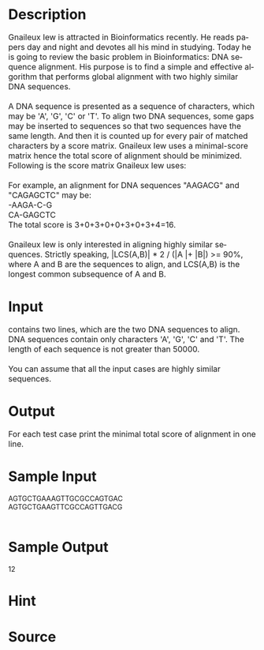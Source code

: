 
# Description

<div class="content"><div class="ptx" lang="en-US"><span style="font-size: medium">Gnaileux Iew is attracted in Bioinformatics recently. He reads papers day and night and devotes all his mind in studying. Today he is going to review the basic problem in Bioinformatics: DNA sequence alignment. His purpose is to find a simple and effective algorithm that performs global alignment with two highly similar DNA sequences. <br/>
<br/>
A DNA sequence is presented as a sequence of characters, which may be &#39;A&#39;, &#39;G&#39;, &#39;C&#39; or &#39;T&#39;. To align two DNA sequences, some gaps may be inserted to sequences so that two sequences have the same length. And then it is counted up for every pair of matched characters by a score matrix. Gnaileux Iew uses a minimal-score matrix hence the total score of alignment should be minimized. Following is the score matrix Gnaileux Iew uses: <br/>
</span><center><span style="font-size: medium"><img src="/source/bzoj/3194/img/aHR0cDovL3Bvai5vcmcvaW1hZ2VzLzI1MjBfMS5qcGc=.jpg" alt=""/></span></center><span style="font-size: medium"><br/>
For example, an alignment for DNA sequences &#34;AAGACG&#34; and &#34;CAGAGCTC&#34; may be: <br/>
-AAGA-C-G <br/>
CA-GAGCTC <br/>
The total score is 3+0+3+0+0+3+0+3+4=16. <br/>
<br/>
Gnaileux Iew is only interested in aligning highly similar sequences. Strictly speaking, |LCS(A,B)| * 2 / (|A |+ |B|) &gt;= 90%, where A and B are the sequences to align, and LCS(A,B) is the longest common subsequence of A and B. <br/>
</span></div>
<p></p></div>

# Input

<div class="content"><p class="pst"><span style="font-size: medium">contains two lines, which are the two DNA sequences to align. DNA sequences contain only characters &#39;A&#39;, &#39;G&#39;, &#39;C&#39; and &#39;T&#39;. The length of each sequence is not greater than 50000. <br/>
<br/>
You can assume that all the input cases are highly similar sequences. <br/>
</span></p></div>

# Output

<div class="content"><div class="ptx" lang="en-US"><span style="font-size: medium">For each test case print the minimal total score of alignment in one line.</span></div></div>

# Sample Input

<div class="content"><span class="sampledata">AGTGCTGAAAGTTGCGCCAGTGAC<br/>
AGTGCTGAAGTTCGCCAGTTGACG<br/>
<br/>
</span></div>

# Sample Output

<div class="content"><span class="sampledata">12<br/>
</span></div>

# Hint

<div class="content"><p></p></div>

# Source

<div class="content"><p><a href="problemset.php?search="></a></p></div>

